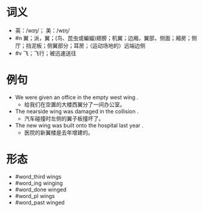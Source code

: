 # 词义
- 英：/wɪŋ/； 美：/wɪŋ/
- #n 翼；派，翼；(鸟、昆虫或蝙蝠)翅膀；机翼；边厢，翼部，侧面；厢房；侧厅；挡泥板；侧翼部分；耳房；（运动场地的）远端边侧
- #v 飞；飞行；被迅速送往
# 例句
- We were given an office in the empty west wing .
	- 给我们在空置的大楼西翼分了一间办公室。
- The nearside wing was damaged in the collision .
	- 汽车碰撞时左侧的翼子板撞坏了。
- The new wing was built onto the hospital last year .
	- 医院的新翼楼是去年增建的。
# 形态
- #word_third wings
- #word_ing winging
- #word_done winged
- #word_pl wings
- #word_past winged
